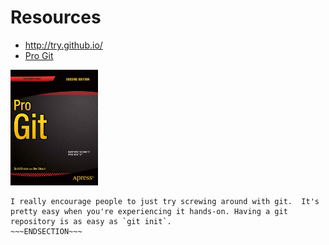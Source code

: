 <!SLIDE bullets>
# Resources #

* http://try.github.io/
* [Pro Git](https://git-scm.com/book/en/v2)

<img src="progit2.png" alt="Pro Git" style="width: 140px;"/>

~~~SECTION:notes~~~
I really encourage people to just try screwing around with git.  It's
pretty easy when you're experiencing it hands-on. Having a git
repository is as easy as `git init`.
~~~ENDSECTION~~~
